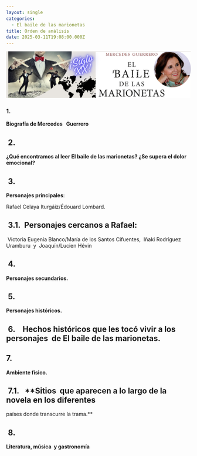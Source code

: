 ```yaml
---
layout: single
categories:
  - El baile de las marionetas
title: Orden de análisis
date: 2025-03-11T19:08:00.000Z
---
```

![](/assets/img/banner.png "El  baile de las marionetas de                      Mercedes  Guerrero ")






### 1.    
**Biografía de Mercedes   Guerrero**

##  2.    
**¿Qué encontramos al leer El baile de las marionetas? ¿Se supera el dolor emocional?**

##  3.    
**Personajes principales**:  

Rafael Celaya
Iturgáiz/Édouard Lombard. 

##  3.1.  **Personajes cercanos a Rafael:**   

 Victoria Eugenia Blanco/María de los Santos
Cifuentes,  Iñaki Rodríguez Uramburu  y 
Joaquín/Lucien Hévin

##  4.    
**Personajes secundarios.**

##  5.    
**Personajes históricos.**

##  6.      **Hechos históricos que les tocó vivir a los  personajes  de El baile de las marionetas.**

## 7.    
**Ambiente físico.**  

##  7.1.   **Sitios  que aparecen a lo largo de la novela en los diferentes
países donde transcurre la trama.**

##  8.    
**Literatura, música  y gastronomía**
